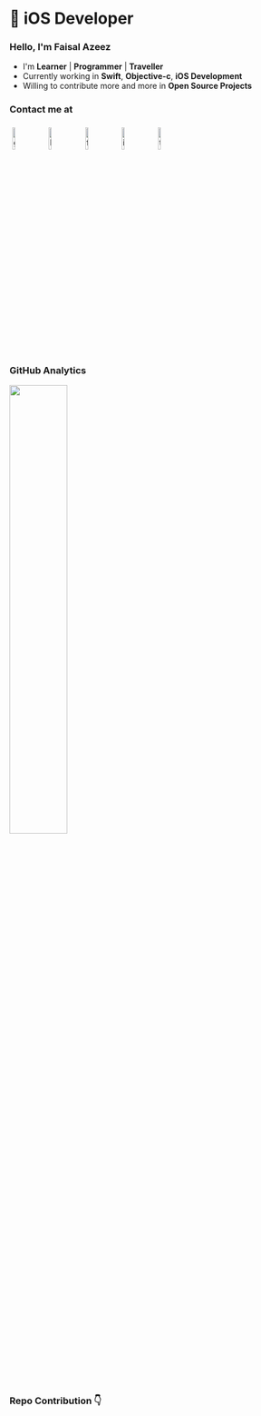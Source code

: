 #  iOS Developer

### Hello, I'm Faisal Azeez

- I'm  **Learner** | **Programmer** | **Traveller**
- Currently working in **Swift**, **Objective-c**, **iOS Development**
- Willing to contribute more and more in **Open Source Projects**


### Contact me at

<p align="left">
	<a href="https://github.com/faisalazeez"><img alt="github" width="10%" style="padding:5px" src="https://img.icons8.com/clouds/100/000000/github.png"/></a>
	<a href="https://www.linkedin.com/in/faisalazeez/"><img alt="linkedin" width="10%" style="padding:5px" src="https://img.icons8.com/clouds/100/000000/linkedin.png"/></a>
	<a href="https://www.facebook.com/faisalazeez/"><img alt="facebook" width="10%" style="padding:5px" src="https://img.icons8.com/clouds/100/000000/facebook-new.png"/></a>
	<a href="https://www.instagram.com/faisalazeez7/"><img alt="instagram" width="10%" style="padding:5px" src="https://img.icons8.com/clouds/100/000000/instagram.png"/></a>
	<a href="https://twitter.com/faisalazeez7"><img alt="twitter" width="10%" style="padding:5px" src="https://img.icons8.com/clouds/100/000000/twitter.png"/></a>
</p>

### GitHub Analytics

<p align="left">
<a href="https://github.com/faisalazeez">
  <img width = "45%"src="https://github-readme-stats-eight-theta.vercel.app/api?username=faisalazeez&show_icons=true&theme=algolia&include_all_commits=true&count_private=true"/>
	<!--
  <img hspace="20" src="https://github-readme-stats-eight-theta.vercel.app/api/top-langs/?username=faisalazeez&layout=compact&langs_count=8&theme=algolia"/>
	-->
</a>
</p>

<p align="left">
<a href="https://github.com/faisalazeez">
  
</a>
</p>

<!--
### Profile views
![Visitor Count](https://profile-counter.glitch.me/{faisalazeez}/count.svg)
-->

### Repo Contribution 👇
